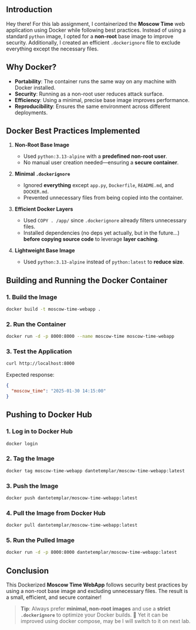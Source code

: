 ## Introduction

Hey there! For this lab assignment, I containerized the **Moscow Time** web application using Docker while following
best practices. Instead of using a standard `python` image, I opted for a **non-root** base image to improve security.
Additionally, I created an efficient `.dockerignore` file to exclude everything except the necessary files.

## Why Docker?

- **Portability**: The container runs the same way on any machine with Docker installed.
- **Security**: Running as a non-root user reduces attack surface.
- **Efficiency**: Using a minimal, precise base image improves performance.
- **Reproducibility**: Ensures the same environment across different deployments.

## Docker Best Practices Implemented

1. **Non-Root Base Image**
    - Used `python:3.13-alpine` with a **predefined non-root user**.
    - No manual user creation needed—ensuring a **secure container**.

2. **Minimal `.dockerignore`**
    - Ignored **everything** except `app.py`, `Dockerfile`, `README.md`, and `DOCKER.md`.
    - Prevented unnecessary files from being copied into the container.

3. **Efficient Docker Layers**
    - Used `COPY . /app/` since `.dockerignore` already filters unnecessary files.
    - Installed dependencies (no deps yet actually, but in the future...) **before copying source code** to leverage **layer caching**.

4. **Lightweight Base Image**
    - Used `python:3.13-alpine` instead of `python:latest` to **reduce size**.

## Building and Running the Docker Container

### 1. Build the Image

```sh
docker build -t moscow-time-webapp .
```

### 2. Run the Container

```sh
docker run -d -p 8000:8000 --name moscow-time moscow-time-webapp
```

### 3. Test the Application

```sh
curl http://localhost:8000
```

Expected response:

```json
{
  "moscow_time": "2025-01-30 14:15:00"
}
```

## Pushing to Docker Hub

### 1. Log in to Docker Hub

```sh
docker login
```

### 2. Tag the Image

```sh
docker tag moscow-time-webapp dantetemplar/moscow-time-webapp:latest
```

### 3. Push the Image

```sh
docker push dantetemplar/moscow-time-webapp:latest
```

### 4. Pull the Image from Docker Hub

```sh
docker pull dantetemplar/moscow-time-webapp:latest
```

### 5. Run the Pulled Image

```sh
docker run -d -p 8000:8000 dantetemplar/moscow-time-webapp:latest
```

## Conclusion

This Dockerized **Moscow Time WebApp** follows security best practices by using a non-root base image and 
excluding unnecessary files. The result is a small, efficient, and secure container!

> **Tip**: Always prefer **minimal, non-root images** and use a **strict `.dockerignore`** to optimize your Docker
> builds. 🚀
> Yet it can be improved using docker compose, may be I will switch to it on next lab.
